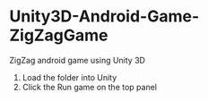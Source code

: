 # Unity3D-Android-Game-ZigZagGame
ZigZag android game using Unity 3D

1. Load the folder into Unity
2. Click the Run game on the top panel
